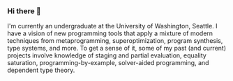 ### Hi there 👋

I'm currently an undergraduate at the University of Washington, Seattle. I have a vision of new programming tools that apply a mixture of modern techniques from metaprogramming, superoptimization, program synthesis, type systems, and more. To get a sense of it, some of my past (and current) projects involve knowledge of staging and partial evaluation, equality saturation, programming-by-example, solver-aided programming, and dependent type theory.

<!--
- Language keywords: Scala, Julia, OCaml, Haskell, Rust, Coq, Java, C.
- Previous projects
  - Hatafun: Embedding the type system of Datafun (ICFP 2016) in Haskell.
  - Sdl: Staged Datalog compiler using Lightweight Modular Staging.
  - Cornelius: Killing equivalent and redundant mutants with E-graph.
  - Sager: Demonic Graph Synthesizer for Worst-Case Performance, built with Rosette.
-->  
 
<!--
**yihozhang/yihozhang** is a ✨ _special_ ✨ repository because its `README.md` (this file) appears on your GitHub profile.

Here are some ideas to get you started:

- 🔭 I’m currently working on ...
- 🌱 I’m currently learning ...
- 👯 I’m looking to collaborate on ...
- 🤔 I’m looking for help with ...
- 💬 Ask me about ...
- 📫 How to reach me: ...
- 😄 Pronouns: ...
- ⚡ Fun fact: ...
-->

